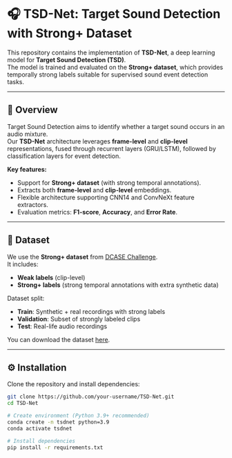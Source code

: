 # 🎧 TSD-Net: Target Sound Detection with Strong+ Dataset

This repository contains the implementation of **TSD-Net**, a deep learning model for **Target Sound Detection (TSD)**.  
The model is trained and evaluated on the **Strong+ dataset**, which provides temporally strong labels suitable for supervised sound event detection tasks.

---

## 📌 Overview

Target Sound Detection aims to identify whether a target sound occurs in an audio mixture.  
Our **TSD-Net** architecture leverages **frame-level** and **clip-level** representations, fused through recurrent layers (GRU/LSTM), followed by classification layers for event detection.

**Key features:**
- Support for **Strong+ dataset** (with strong temporal annotations).  
- Extracts both **frame-level** and **clip-level** embeddings.  
- Flexible architecture supporting CNN14 and ConvNeXt feature extractors.  
- Evaluation metrics: **F1-score**, **Accuracy**, and **Error Rate**.

---

## 📂 Dataset

We use the **Strong+ dataset** from [DCASE Challenge](https://dcase.community/challenge2023/task-sound-event-detection-in-domestic-environments).  
It includes:
- **Weak labels** (clip-level)  
- **Strong+ labels** (strong temporal annotations with extra synthetic data)  

Dataset split:
- **Train**: Synthetic + real recordings with strong labels  
- **Validation**: Subset of strongly labeled clips  
- **Test**: Real-life audio recordings  

You can download the dataset [here](https://zenodo.org/record/4660670).

---

## ⚙️ Installation

Clone the repository and install dependencies:

```bash
git clone https://github.com/your-username/TSD-Net.git
cd TSD-Net

# Create environment (Python 3.9+ recommended)
conda create -n tsdnet python=3.9
conda activate tsdnet

# Install dependencies
pip install -r requirements.txt
